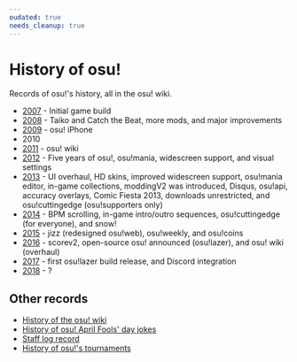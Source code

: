 ```yaml
---
oudated: true
needs_cleanup: true
---
```


# History of osu!

Records of osu!'s history, all in the osu! wiki.

- [2007](/wiki/History_of_osu!/2007) - Initial game build
- [2008](/wiki/History_of_osu!/2008) - Taiko and Catch the Beat, more mods, and major improvements
- [2009](/wiki/History_of_osu!/2009) - osu! iPhone
- 2010
- [2011](/wiki/History_of_osu!/2011) - osu! wiki
- [2012](/wiki/History_of_osu!/2012) - Five years of osu!, osu!mania, widescreen support, and visual settings
- [2013](/wiki/History_of_osu!/2013) - UI overhaul, HD skins, improved widescreen support, osu!mania editor, in-game collections, moddingV2 was introduced, Disqus, osu!api, accuracy overlays, Comic Fiesta 2013, downloads unrestricted, and osu!cuttingedge (osu!supporters only)
- [2014](/wiki/History_of_osu!/2014) - BPM scrolling, in-game intro/outro sequences, osu!cuttingedge (for everyone), and snow!
- [2015](/wiki/History_of_osu!/2015) - jizz (redesigned osu!web), osu!weekly, and osu!coins
- [2016](/wiki/History_of_osu!/2016) - scorev2, open-source osu! announced (osu!lazer), and osu! wiki (overhaul)
- [2017](/wiki/History_of_osu!/2017) - first osu!lazer build release, and Discord integration
- [2018](/wiki/History_of_osu!/2018) - ?

## Other records

- [History of the osu! wiki](/wiki/History_of_osu!/osu!_wiki)
- [History of osu! April Fools' day jokes](/wiki/History_of_osu!/April_Fools)
- [Staff log record](/wiki/Staff_Log)
- [History of osu!'s tournaments](/wiki/Tournaments)

